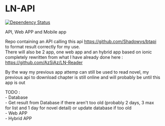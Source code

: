 # LN-API
[![Dependency Status](https://www.versioneye.com/user/projects/56a206f9c2ed7e000f0001b5/badge.svg?style=flat)](https://www.versioneye.com/user/projects/56a206f9c2ed7e000f0001b5)       	
        
API, Web APP and Mobile app			

Repo containing an API calling this api https://github.com/Shadowys/btapi to format result correctly for my use.		
There will also be 2 app, one web app and an hybrid app based on ionic completely rewritten from what I have already done here : https://github.com/AzSiAz/LN-Reader		

By the way my previous app attemp can still be used to read novel, my previous api to download chapter is still online and will probably be until this app is out

TODO : 		
	- Database      
	- Get result from Database if there aren't too old (probably 2 days, 3 max for list and 1 day for novel detail) or update database if too old		
	- Web APP		
	- Hybrid APP		
